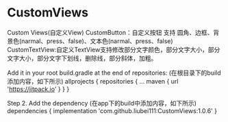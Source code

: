 # CustomViews

Custom Views(自定义View)
CustomButton：自定义按钮 支持 圆角、边框、背景色(narmal、press、false)、文本色(narmal、press、false)
CustomTextView:自定义TextView支持修改部分文字颜色，部分文字大小，部分文字大小，部分文字下划线，删除线，部分斜体，加粗。



Add it in your root build.gradle at the end of repositories:
(在根目录下的build添加内容，如下所示)
allprojects {
	repositories {
		...
		maven { url 'https://jitpack.io' }
	}
}

Step 2. Add the dependency
(在app下的build中添加内容，如下所示)
dependencies {
	implementation 'com.github.liubei111:CustomViews:1.0.6'
}

